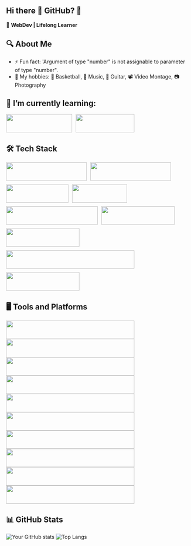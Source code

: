 ## Hi there 👋 GitHub? 🤖

🚀 **WebDev | Lifelong Learner**

## 🔍 About Me

- ⚡ Fun fact: 'Argument of type "number" is not assignable to parameter of type "number".
- 👻 My hobbies: 🏀 Basketball, 🎵 Music, 🎸 Guitar, 📽️ Video Montage, 📷 Photography
  
## 🌱 I’m currently learning:

<div style="display: flex; flex-wrap: wrap; gap: 10px;">
<img src="https://img.shields.io/badge/Python-3776AB?style=for-the-badge&logo=python&logoColor=white" width="180" height="50" />
<img src="https://img.shields.io/badge/React-20232A?style=for-the-badge&logo=react&logoColor=61DAFB" width="160" height="50" />
</div>

## 🛠️ Tech Stack

<div style="display: flex; flex-wrap: wrap; gap: 10px;">
<img src="https://img.shields.io/badge/JavaScript-F7DF1E?style=for-the-badge&logo=javascript&logoColor=black" width="220" height="50" />
<img src="https://img.shields.io/badge/TypeScript-007ACC?style=for-the-badge&logo=typescript&logoColor=white" width="220" height="50" />
<img src="https://img.shields.io/badge/HTML5-E34F26?style=for-the-badge&logo=html5&logoColor=white" width="170" height="50" />
<img src="https://img.shields.io/badge/CSS3-1572B6?style=for-the-badge&logo=css3&logoColor=white" width="150" height="50" />
<img src="https://img.shields.io/badge/Bootstrap-7952B3?style=for-the-badge&logo=bootstrap&logoColor=white" width="250" height="50" />
<img src="https://img.shields.io/badge/PHP-777BB4?style=for-the-badge&logo=php&logoColor=white" width="200" height="50" />
<img src="https://img.shields.io/badge/MySQL-4479A1?style=for-the-badge&logo=mysql&logoColor=white" width="200" height="50" />
<img src="https://img.shields.io/badge/Microsoft%20SQL%20Server-CC2927?style=for-the-badge&logo=microsoft-sql-server&logoColor=white" width="350" height="50" />
<img src="https://img.shields.io/badge/MongoDB-47A248?style=for-the-badge&logo=mongodb&logoColor=white" width="200" height="50" />
</div>


## 🖥️ Tools and Platforms
<img src="https://img.shields.io/badge/Vite-646CFF?style=for-the-badge&logo=vite&logoColor=white" width="350" height="50" />
<img src="https://img.shields.io/badge/Composer-885630?style=for-the-badge&logo=composer&logoColor=white" width="350" height="50" />
<img src="https://img.shields.io/badge/XAMPP-FB7A24?style=for-the-badge&logo=xampp&logoColor=white" width="350" height="50" />
<img src="https://img.shields.io/badge/MongoDB%20Compass-47A248?style=for-the-badge&logo=mongodb&logoColor=white" width="350" height="50" />
<img src="https://img.shields.io/badge/MariaDB-003545?style=for-the-badge&logo=mariadb&logoColor=white" width="350" height="50" />
<img src="https://img.shields.io/badge/ChatGPT-00A67E?style=for-the-badge&logo=openai&logoColor=white" width="350" height="50" />
<img src="https://img.shields.io/badge/DaVinci%20Resolve-FB0000?style=for-the-badge&logo=davinci-resolve&logoColor=white" width="350" height="50" />
<img src="https://img.shields.io/badge/Sublime%20Text-FF9800?style=for-the-badge&logo=sublime-text&logoColor=white" width="350" height="50" />
<img src="https://img.shields.io/badge/Visual%20Studio-5C2D91?style=for-the-badge&logo=visual-studio&logoColor=white" width="350" height="50" />
<img src="https://img.shields.io/badge/Visual%20Studio%20Code-0078D4?style=for-the-badge&logo=visual-studio-code&logoColor=white" width="350" height="50" />

## 📊 GitHub Stats

![Your GitHub stats](https://github-readme-stats.vercel.app/api?username=Adeq5&show_icons=true&theme=tokyonight)
![Top Langs](https://github-readme-stats.vercel.app/api/top-langs/?username=Adeq5&layout=compact&theme=tokyonight)




